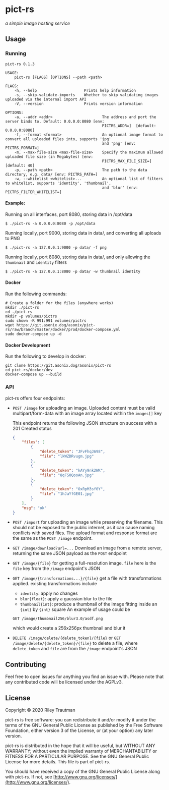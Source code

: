# pict-rs
_a simple image hosting service_

## Usage
### Running
```
pict-rs 0.1.3

USAGE:
    pict-rs [FLAGS] [OPTIONS] --path <path>

FLAGS:
    -h, --help                     Prints help information
    -s, --skip-validate-imports    Whether to skip validating images uploaded via the internal import API
    -V, --version                  Prints version information

OPTIONS:
    -a, --addr <addr>                      The address and port the server binds to. Default: 0.0.0.0:8080 [env:
                                           PICTRS_ADDR=]  [default: 0.0.0.0:8080]
    -f, --format <format>                  An optional image format to convert all uploaded files into, supports 'jpg'
                                           and 'png' [env: PICTRS_FORMAT=]
    -m, --max-file-size <max-file-size>    Specify the maximum allowed uploaded file size (in Megabytes) [env:
                                           PICTRS_MAX_FILE_SIZE=]  [default: 40]
    -p, --path <path>                      The path to the data directory, e.g. data/ [env: PICTRS_PATH=]
    -w, --whitelist <whitelist>...         An optional list of filters to whitelist, supports 'identity', 'thumbnail',
                                           and 'blur' [env: PICTRS_FILTER_WHITELIST=]
```

#### Example:
Running on all interfaces, port 8080, storing data in /opt/data
```
$ ./pict-rs -a 0.0.0.0:8080 -p /opt/data
```
Running locally, port 9000, storing data in data/, and converting all uploads to PNG
```
$ ./pict-rs -a 127.0.0.1:9000 -p data/ -f png
```
Running locally, port 8080, storing data in data/, and only allowing the `thumbnail` and `identity` filters
```
$ ./pict-rs -a 127.0.0.1:8080 -p data/ -w thumbnail identity
```

#### Docker
Run the following commands:
```
# Create a folder for the files (anywhere works)
mkdir ./pict-rs
cd ./pict-rs
mkdir -p volumes/pictrs
sudo chown -R 991:991 volumes/pictrs
wget https://git.asonix.dog/asonix/pict-rs/raw/branch/master/docker/prod/docker-compose.yml
sudo docker-compose up -d
```

#### Docker Development
Run the following to develop in docker:
```
git clone https://git.asonix.dog/asonix/pict-rs
cd pict-rs/docker/dev
docker-compose up --build
```

### API
pict-rs offers four endpoints:
- `POST /image` for uploading an image. Uploaded content must be valid multipart/form-data with an
    image array located within the `images[]` key

    This endpoint returns the following JSON structure on success with a 201 Created status
    ```json
    {
        "files": [
            {
                "delete_token": "JFvFhqJA98",
                "file": "lkWZDRvugm.jpg"
            },
            {
                "delete_token": "kAYy9nk2WK",
                "file": "8qFS0QooAn.jpg"
            },
            {
                "delete_token": "OxRpM3sf0Y",
                "file": "1hJaYfGE01.jpg"
            }
        ],
        "msg": "ok"
    }
    ```
- `POST /import` for uploading an image while preserving the filename. This should not be exposed to
    the public internet, as it can cause naming conflicts with saved files. The upload format and
    response format are the same as the `POST /image` endpoint.
- `GET /image/download?url=...` Download an image from a remote server, returning the same JSON
    payload as the `POST` endpoint
- `GET /image/{file}` for getting a full-resolution image. `file` here is the `file` key from the
    `/image` endpoint's JSON
- `GET /image/{transformations...}/{file}` get a file with transformations applied.
    existing transformations include
    - `identity`: apply no changes
    - `blur{float}`: apply a gaussian blur to the file
    - `thumbnail{int}`: produce a thumbnail of the image fitting inside an `{int}` by `{int}` square
    An example of usage could be
    ```
    GET /image/thumbnail256/blur3.0/asdf.png
    ```
    which would create a 256x256px
    thumbnail and blur it
- `DELETE /image/delete/{delete_token}/{file}` or `GET /image/delete/{delete_token}/{file}` to delete a file,
    where `delete_token` and `file` are from the `/image` endpoint's JSON

## Contributing
Feel free to open issues for anything you find an issue with. Please note that any contributed code will be licensed under the AGPLv3.

## License

Copyright © 2020 Riley Trautman

pict-rs is free software: you can redistribute it and/or modify it under the terms of the GNU General Public License as published by the Free Software Foundation, either version 3 of the License, or (at your option) any later version.

pict-rs is distributed in the hope that it will be useful, but WITHOUT ANY WARRANTY; without even the implied warranty of MERCHANTABILITY or FITNESS FOR A PARTICULAR PURPOSE. See the GNU General Public License for more details. This file is part of pict-rs.

You should have received a copy of the GNU General Public License along with pict-rs. If not, see [http://www.gnu.org/licenses/](http://www.gnu.org/licenses/).
